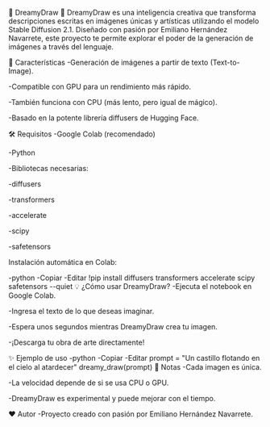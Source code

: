 🎨 DreamyDraw 🐣
DreamyDraw es una inteligencia creativa que transforma descripciones escritas en imágenes únicas y artísticas utilizando el modelo Stable Diffusion 2.1. Diseñado con pasión por Emiliano Hernández Navarrete, este proyecto te permite explorar el poder de la generación de imágenes a través del lenguaje.

🚀 Características
-Generación de imágenes a partir de texto (Text-to-Image).

-Compatible con GPU para un rendimiento más rápido.

-También funciona con CPU (más lento, pero igual de mágico).

-Basado en la potente librería diffusers de Hugging Face.

🛠️ Requisitos
-Google Colab (recomendado)

-Python

-Bibliotecas necesarias:

-diffusers

-transformers

-accelerate

-scipy

-safetensors

Instalación automática en Colab:

-python
-Copiar
-Editar
!pip install diffusers transformers accelerate scipy safetensors --quiet
💡 ¿Cómo usar DreamyDraw?
-Ejecuta el notebook en Google Colab.

-Ingresa el texto de lo que deseas imaginar.

-Espera unos segundos mientras DreamyDraw crea tu imagen.

-¡Descarga tu obra de arte directamente!

✨ Ejemplo de uso
-python
-Copiar
-Editar
prompt = "Un castillo flotando en el cielo al atardecer"
dreamy_draw(prompt)
📌 Notas
-Cada imagen es única.

-La velocidad depende de si se usa CPU o GPU.

-DreamyDraw es experimental y puede mejorar con el tiempo.

❤️ Autor
-Proyecto creado con pasión por Emiliano Hernández Navarrete.
